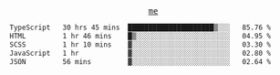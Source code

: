 <p align="center">
  <samp>
    <a href="https://yiwwhl.com">me</a>
  </samp>
</p>

<!--START_SECTION:waka-->

```txt
TypeScript   30 hrs 45 mins  █████████████████████▒░░░   85.76 %
HTML         1 hr 46 mins    █▒░░░░░░░░░░░░░░░░░░░░░░░   04.95 %
SCSS         1 hr 10 mins    ▓░░░░░░░░░░░░░░░░░░░░░░░░   03.30 %
JavaScript   1 hr            ▓░░░░░░░░░░░░░░░░░░░░░░░░   02.80 %
JSON         56 mins         ▓░░░░░░░░░░░░░░░░░░░░░░░░   02.64 %
```

<!--END_SECTION:waka-->